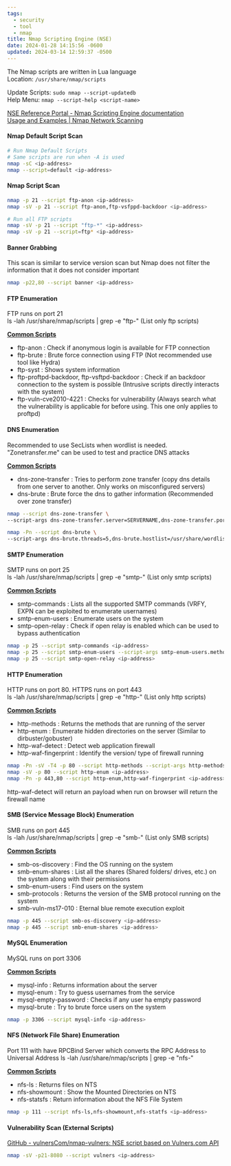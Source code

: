 ```yaml
---
tags:
  - security
  - tool
  - nmap
title: Nmap Scripting Engine (NSE)
date: 2024-01-28 14:15:56 -0600
updated: 2024-03-14 12:59:37 -0500
---
```


The Nmap scripts are written in Lua language  
Location: `/usr/share/nmap/scripts`

Update Scripts: `sudo nmap --script-updatedb`  
Help Menu: `nmap --script-help <script-name>`

[NSE Reference Portal - Nmap Scripting Engine documentation](https://nmap.org/nsedoc/)  
[Usage and Examples | Nmap Network Scanning](https://nmap.org/book/nse-usage.html#nse-categories)

#### Nmap Default Script Scan

```bash
# Run Nmap Default Scripts
# Same scripts are run when -A is used
nmap -sC <ip-address>
nmap --script=default <ip-address>
```

#### Nmap Script Scan

```bash
nmap -p 21 --script ftp-anon <ip-address>
nmap -sV -p 21 --script ftp-anon,ftp-vsfppd-backdoor <ip-address>

# Run all FTP scripts
nmap -sV -p 21 --script "ftp-*" <ip-address>
nmap -sV -p 21 --script=ftp* <ip-address>
```

#### Banner Grabbing

This scan is similar to service version scan but Nmap does not filter the information that it does not consider important

````bash
nmap -p22,80 --script banner <ip-address>
````

#### FTP Enumeration

FTP runs on port 21  
ls -lah /usr/share/nmap/scripts | grep -e "ftp-" (List only ftp scripts)

**<u>Common Scripts</u>**

* ftp-anon : Check if anonymous login is available for FTP connection
* ftp-brute : Brute force connection using FTP (Not recommended use tool like Hydra)
* ftp-syst : Shows system information
* ftp-proftpd-backdoor, ftp-vsftpd-backdoor : Check if an backdoor connection to the system is possible (Intrusive scripts directly interacts with the system)
* ftp-vuln-cve2010-4221 : Checks for vulnerability (Always search what the vulnerability is applicable for before using. This one only applies to proftpd)

#### DNS Enumeration

Recommended to use SecLists when wordlist is needed.  
"Zonetransfer.me" can be used to test and practice DNS attacks

**<u>Common Scripts</u>**

* dns-zone-transfer : Tries to perform zone transfer (copy dns details from one server to another. Only works on misconfigured servers)
* dns-brute : Brute force the dns to gather information (Recommended over zone transfer)

````bash
nmap --script dns-zone-transfer \
--script-args dns-zone-transfer.server=SERVERNAME,dns-zone-transfer.port=53,dns-zone-transfer.domain=zonetransfer.me # Refer Information Gathering for more details on zone transfer

nmap -Pn --script dns-brute \ 
--script-args dns-brute.threads=5,dns-brute.hostlist=/usr/share/wordlist/SecLists/Discovery/DNS/fierce-hoslist.txt zonetransfer.me
````

#### SMTP Enumeration

SMTP runs on port 25  
ls -lah /usr/share/nmap/scripts | grep -e "smtp-" (List only smtp scripts)

**<u>Common Scripts</u>**

* smtp-commands : Lists all the supported SMTP commands (VRFY, EXPN can be exploited to enumerate usernames)
* smtp-enum-users : Enumerate users on the system
* smtp-open-relay : Check if open relay is enabled which can be used to bypass authentication

````bash
nmap -p 25 --script smtp-commands <ip-address>
nmap -p 25 --script smtp-enum-users --script-args smtp-enum-users.methods={VRFY} <ip-address>
nmap -p 25 --script smtp-open-relay <ip-address>
````

#### HTTP Enumeration

HTTP runs on port 80. HTTPS runs on port 443  
ls -lah /usr/share/nmap/scripts | grep -e "http-" (List only http scripts)

**<u>Common Scripts</u>**

* http-methods : Returns the methods that are running of the server
* http-enum : Enumerate hidden directories on the server (Similar to dirbuster/gobuster)
* http-waf-detect : Detect web application firewall
* http-waf-fingerprint : Identify the version/ type of firewall running

````bash
nmap -Pn -sV -T4 -p 80 --script http-methods --script-args http-methods.test=all <ip-address>
nmap -sV -p 80 --script http-enum <ip-address>
nmap -Pn -p 443,80 --script http-enum,http-waf-fingerprint <ip-address>
````

http-waf-detect will return an payload when run on browser will return the firewall name

#### SMB (Service Message Block) Enumeration

SMB runs on port 445  
ls -lah /usr/share/nmap/scripts | grep -e "smb-" (List only SMB scripts)

**<u>Common Scripts</u>**

* smb-os-discovery : Find the OS running on the system
* smb-enum-shares : List all the shares (Shared folders/ drives, etc.) on the system along with their permissions
* smb-enum-users : Find users on the system
* smb-protocols : Returns the version of the SMB protocol running on the system
* smb-vuln-ms17-010 : Eternal blue remote execution exploit

````bash
nmap -p 445 --script smb-os-discovery <ip-address>
nmap -p 445 --script smb-enum-shares <ip-address>
````

#### MySQL Enumeration

MySQL runs on port 3306

**<u>Common Scripts</u>**

* mysql-info : Returns information about the server
* mysql-enum : Try to guess usernames from the service
* mysql-empty-password : Checks if any user ha empty password
* mysql-brute : Try to brute force users on the system

````bash
nmap -p 3306 --script mysql-info <ip-address>
````

#### NFS (Network File Share) Enumeration

Port 111 with have RPCBind Server which converts the RPC Address to Universal Address
ls -lah /usr/share/nmap/scripts | grep -e "nfs-"

**<u>Common Scripts</u>**

* nfs-ls : Returns files on NTS
* nfs-showmount : Show the Mounted Directories on NTS
* nfs-statsfs : Return information about the NFS File System

````bash
nmap -p 111 --script nfs-ls,nfs-showmount,nfs-statfs <ip-address>
````

#### Vulnerability Scan (External Scripts)

[GitHub - vulnersCom/nmap-vulners: NSE script based on Vulners.com API](https://github.com/vulnersCom/nmap-vulners)

````bash
nmap -sV -p21-8080 --script vulners <ip-address>
````
